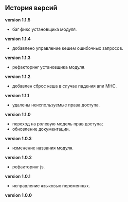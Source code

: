 <!-- cl-start -->
## История версий

**version 1.1.5**    
- баг фикс установщика модуля.    

**version 1.1.4**    
- добавлено управление кешем ошибочных запросов.    

**version 1.1.3**    
- рефакторинг установщика модуля.    

**version 1.1.2**    
- добавлен сброс кеша в случае падения апи МНС.    

**version 1.1.1**    
- удалены неиспользуемые права доступа.    

**version 1.1.0**    
- переход на ролевую модель прав доступа;    
- обновление документации.    

**version 1.0.3**    
- изменение названия модуля.    

**version 1.0.2**    
- рефакторинг js.    

**version 1.0.1**    
- исправление языковых переменных.    

**version 1.0.0**    
<!-- cl-end -->
